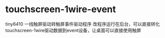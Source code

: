 # touchscreen-1wire-event
tiny6410 一线触屏驱动转触屏事件驱动程序
改程序运行在后台，可以直接转化touchscreen-1wire驱动数据到event设备，让桌面可以直接使用触屏
